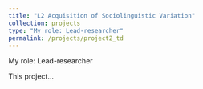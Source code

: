 ```yaml
---
title: "L2 Acquisition of Sociolinguistic Variation"
collection: projects
type: "My role: Lead-researcher"
permalink: /projects/project2_td
---
```


My role: Lead-researcher

This project...

